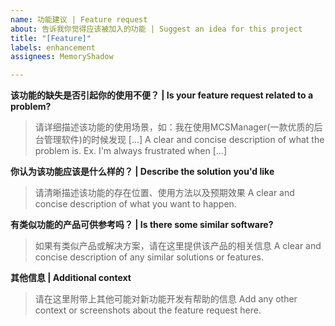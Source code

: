 ```yaml
---
name: 功能建议 | Feature request
about: 告诉我你觉得应该被加入的功能 | Suggest an idea for this project
title: "[Feature]"
labels: enhancement
assignees: MemoryShadow

---
```


**该功能的缺失是否引起你的使用不便？ | Is your feature request related to a problem?**
> 请详细描述该功能的使用场景，如：我在使用MCSManager(一款优质的后台管理软件)的时候发现 [...]
> A clear and concise description of what the problem is. Ex. I'm always frustrated when [...]

**你认为该功能应该是什么样的？ | Describe the solution you'd like**
> 请清晰描述该功能的存在位置、使用方法以及预期效果
> A clear and concise description of what you want to happen.

**有类似功能的产品可供参考吗？ | Is there some similar software?**
> 如果有类似产品或解决方案，请在这里提供该产品的相关信息
> A clear and concise description of any similar solutions or features.

**其他信息 | Additional context**
> 请在这里附带上其他可能对新功能开发有帮助的信息
> Add any other context or screenshots about the feature request here.
